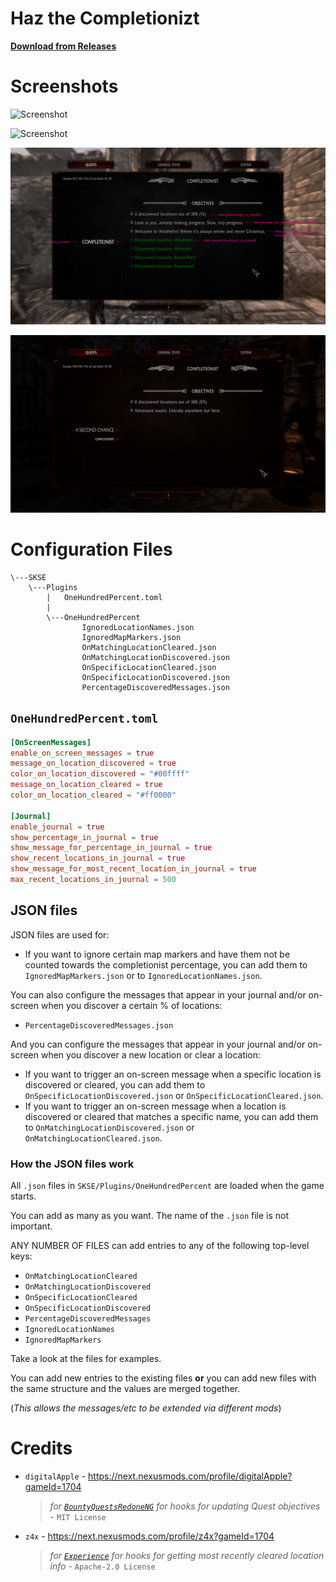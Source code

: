 # Haz the Completionizt

**[Download from Releases](https://github.com/MrowrMisc/OneHundredPercent/releases)**

# Screenshots

![Screenshot](screenshots/Started-Completionist.png)

![Screenshot](screenshots/OnScreenMessage-LocationDiscovered.png)

![Screenshot](screenshots/annotated/AnnotatedJournal.png)

![Screenshot](screenshots/MaraStatue.png)

# Configuration Files

```
\---SKSE
    \---Plugins
        |   OneHundredPercent.toml
        |   
        \---OneHundredPercent
                IgnoredLocationNames.json
                IgnoredMapMarkers.json
                OnMatchingLocationCleared.json
                OnMatchingLocationDiscovered.json
                OnSpecificLocationCleared.json
                OnSpecificLocationDiscovered.json
                PercentageDiscoveredMessages.json
```

## `OneHundredPercent.toml`

```toml
[OnScreenMessages]
enable_on_screen_messages = true
message_on_location_discovered = true
color_on_location_discovered = "#00ffff"
message_on_location_cleared = true
color_on_location_cleared = "#ff0000"

[Journal]
enable_journal = true
show_percentage_in_journal = true
show_message_for_percentage_in_journal = true
show_recent_locations_in_journal = true
show_message_for_most_recent_location_in_journal = true
max_recent_locations_in_journal = 500
```

## JSON files

JSON files are used for:

- If you want to ignore certain map markers and have them not be counted towards the completionist percentage, you can add them to `IgnoredMapMarkers.json` or to `IgnoredLocationNames.json`.

You can also configure the messages that appear in your journal and/or on-screen when you discover a certain % of locations:
- `PercentageDiscoveredMessages.json`

And you can configure the messages that appear in your journal and/or on-screen when you discover a new location or clear a location:
- If you want to trigger an on-screen message when a specific location is discovered or cleared, you can add them to `OnSpecificLocationDiscovered.json` or `OnSpecificLocationCleared.json`.
- If you want to trigger an on-screen message when a location is discovered or cleared that matches a specific name, you can add them to `OnMatchingLocationDiscovered.json` or `OnMatchingLocationCleared.json`.

### How the JSON files work

All `.json` files in `SKSE/Plugins/OneHundredPercent` are loaded when the game starts.

You can add as many as you want. The name of the `.json` file is not important.

ANY NUMBER OF FILES can add entries to any of the following top-level keys:
- `OnMatchingLocationCleared`
- `OnMatchingLocationDiscovered`
- `OnSpecificLocationCleared`
- `OnSpecificLocationDiscovered`
- `PercentageDiscoveredMessages`
- `IgnoredLocationNames`
- `IgnoredMapMarkers`

Take a look at the files for examples.

You can add new entries to the existing files **or** you can add new files with the same structure
and the values are merged together.

(_This allows the messages/etc to be extended via different mods_)

# Credits

- `digitalApple` - https://next.nexusmods.com/profile/digitalApple?gameId=1704
  > _for [`BountyQuestsRedoneNG`](https://github.com/digital-apple/BountyQuestsRedoneNG) for hooks for updating Quest objectives_ - `MIT License`
- `z4x` - https://next.nexusmods.com/profile/z4x?gameId=1704
  > _for [`Experience`](https://github.com/zax-ftw/Experience) for hooks for getting most recently cleared location info_ - `Apache-2.0 License`